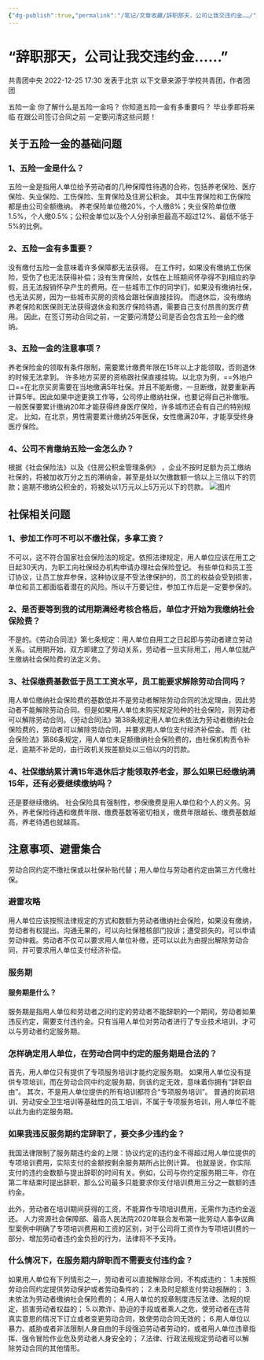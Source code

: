 ```yaml
---
{"dg-publish":true,"permalink":"/笔记/文章收藏/辞职那天，公司让我交违约金……/","tags":["就业 违约金 辞职 工作 五险一金 社保"],"noteIcon":"","created":"","updated":""}
---
```


# “辞职那天，公司让我交违约金……”
共青团中央 2022-12-25 17:30 发表于北京
以下文章来源于学校共青团，作者团团

五险一金
你了解什么是五险一金吗？
你知道五险一金有多重要吗？
毕业季即将来临
在跟公司签订合同之前
一定要问清这些问题！
## 关于五险一金的基础问题
### 1、五险一金是什么？
五险一金是指用人单位给予劳动者的几种保障性待遇的合称，包括养老保险、医疗保险、失业保险、工伤保险、生育保险及住房公积金。
其中生育保险和工伤保险都是由公司全额缴纳。 养老保险单位缴20%，个人缴8%；失业保险单位缴1.5%，个人缴0.5%；公积金单位以及个人分别承担最高不超过12%、最低不低于5%的比例。

### 2、五险一金有多重要？
没有缴付五险一金意味着许多保障都无法获得。
在工作时，如果没有缴纳工伤保险，受伤了也无法获得补偿；没有生育保险，女性在上班期间怀孕得不到相应的孕假，且无法报销怀孕产生的费用。在一些城市工作的同学们，如果没有缴纳社保，也无法买房，因为一些城市买房的资格会跟社保直接挂钩。
而退休后，没有缴纳养老保险和医保则无法获得退休金和医疗保险待遇，需要自己支付昂贵的医疗费用。
因此，在签订劳动合同之前，一定要问清楚公司是否会包含五险一金的缴纳。
### 3、五险一金的注意事项？
养老保险金的领取有条件限制，需要累计缴费年限在15年以上才能领取，否则退休的时候无法拿到。
许多地方买房的资格跟社保直接挂钩。以北京为例，==外地户口==在北京买房需要在当地缴满5年社保。并且不能断缴，一旦断缴，就要重新再计算5年。因此如果中途更换工作等，公司停止缴纳社保，也要记得自己补缴哦。
一般医保要累计缴纳20年才能获得终身医疗保险，许多城市还会有自己的特别规定。 比如，在北京，男性需要累计缴纳25年医保，女性缴满20年，才能享受终身医疗保险。

### 4、公司不肯缴纳五险一金怎么办？
根据《社会保险法》以及《住房公积金管理条例》 ，企业不按时足额为员工缴纳社保的，将被加收万分之五的滞纳金，甚至是处以欠缴数额一倍以上三倍以下的罚款；逾期不缴纳公积金的，将被处以1万元以上5万元以下的罚款。
![图片](https://mmbiz.qpic.cn/mmbiz/LFNeshgs1H3Jm4ekrib7BhF1Gl7icdYJVia0lhXeR58oBH5JFnnS9zkIUAAmY24EWWhmpP92lvjRwMTRicc7lkH6Ww/640?wx_fmt=jpeg&wxfrom=5&wx_lazy=1&wx_co=1)  
## 社保相关问题
### 1、参加工作可不可以不缴社保，多拿工资？
不可以，这不符合国家社会保险法的规定。依照法律规定，用人单位应该在用工之日起30天内，为职工向社保经办机构申请办理社会保险登记。 有些单位和员工签订协议，让员工放弃参保，这种协议是不受法律保护的，员工的权益会受到损害，单位和员工都面临着潜在的风险。所以千万要记住，参加工作后是一定要参保的。

### 2、是否要等到我的试用期满经考核合格后，单位才开始为我缴纳社会保险费？
不是的。《劳动合同法》第七条规定：用人单位自用工之日起即与劳动者建立劳动关系。试用期开始，双方即建立了劳动关系，劳动者一旦实际用工，用人单位就产生缴纳社会保险费的法定义务。
### 3、社保缴费基数低于员工工资水平，员工能要求解除劳动合同吗？
用人单位缴纳社会保险费的基数低并不是劳动者解除劳动合同的法定理由，因此劳动者不能解除劳动合同。但是如果用人单位未购买规定险种的社会保险，则劳动者可以解除劳动合同。《劳动合同法》第38条规定用人单位未依法为劳动者缴纳社会保险费的，劳动者可以解除劳动合同，并要求用人单位支付经济补偿金。 而《社会保险法》第86条规定，用人单位未足额缴纳社会保险费的，由社保机构责令补足，逾期不补足的，由行政机关按差额处以三倍以内的罚款。

### 4、社保缴纳累计满15年退休后才能领取养老金，那么如果已经缴纳满15年，还有必要继续缴纳吗？
还是要继续缴纳。 社会保险具有强制性，参保缴费是用人单位和个人的义务。另外，养老保险待遇和缴费年限、缴费基数等密切相关，缴费年限越长、缴费基数越高，养老待遇也就越高。

## 注意事项、避雷集合
劳动合同约定不缴社保或以社保补贴代替；用人单位与劳动者约定由第三方代缴社保。
### 避雷攻略
用人单位应该按照法律规定的方式和数额为劳动者缴纳社会保险，如果没有缴纳，劳动者有权提出。沟通无果的，可以向社保稽核部门投诉；遭受损失的，可以申请劳动仲裁。劳动者不仅可以要求用人单位补缴，还可以以此为由提出解除劳动合同，并可要求用人单位支付经济补偿。
### 服务期
#### 服务期是什么？
服务期是指用人单位和劳动者之间约定的劳动者不能辞职的一个期间，劳动者如果违反约定，需要支付违约金。只有当用人单位对劳动者进行了专业技术培训，才可以与劳动者约定服务期。
### 怎样确定用人单位，在劳动合同中约定的服务期是合法的？
首先，用人单位只有提供了专项服务培训才能约定服务期。 如果用人单位没有提供专项培训，而在劳动合同中约定服务期，则该约定无效，意味着你拥有“辞职自由”。
其次，不是用人单位提供的所有培训都符合“专项服务培训”。 普通的岗前培训、劳动安全卫生培训等基础性的员工培训，不属于专项服务培训，用人单位不能以此为由约定服务期。

### 如果我违反服务期约定辞职了，要交多少违约金？
我国法律限制了服务期违约金的上限：协议约定的违约金不得超过用人单位提供的专项培训费用，实际支付的金额按剩余服务期所占比例计算。 也就是说，你实际支付的违约金数额与提出辞职的时间有关。例如，公司与你约定服务期三年，你在第二年结束时提出辞职，那么公司最多只能要求你支付培训费用三分之一数额的违约金。

此外，劳动者在培训期间获得的工资，不能算作专项培训费用，无需作为违约金返还。 人力资源社会保障部、最高人民法院2020年联合发布第一批劳动人事争议典型案例中明确了专项培训费用和工资的区别，对于公司将工资作为专项培训费的一部分、增加劳动者违约金负担的行为，法律将不予支持。

### 什么情况下，在服务期内辞职而不需要支付违约金？
如果用人单位有下列情形之一，劳动者可以直接解除合同，不构成违约：
1.未按照劳动合同约定提供劳动保护或者劳动条件的；
2.未及时足额支付劳动报酬的；
3.未依法为劳动者缴纳社会保险费的；
4.用人单位的规章制度违反法律、法规的规定，损害劳动者权益的；
5.以欺诈、胁迫的手段或者乘人之危，使劳动者在违背真实意思的情况下订立或者变更劳动合同，致使劳动合同无效的；
6.用人单位以暴力、威胁或者非法限制人身自由的手段强迫劳动者劳动的，或者用人单位违章指挥、强令冒险作业危及劳动者人身安全的；
7.法律、行政法规规定劳动者可以解除劳动合同的其他情形。
